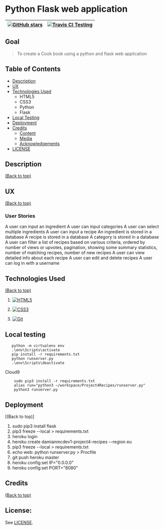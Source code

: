 # Python Flask web application

| <a href="https://github.com/DamianMcNulty/project4recipes/stargazers">     <img src="https://img.shields.io/github/stars/DamianMcNulty/project4recipes.svg?style=social" alt="GitHub stars"> </a> 	| [![Travis CI Testing](https://travis-ci.org/DamianMcNulty/project4recipes.svg?branch=master)](https://travis-ci.org/DamianMcNulty/project4recipes) 	|
|-----------------------------------------------------------------------------------------------------------------------------------------------------------------------------------------------	|------------------------------------------------------------------------------------------------------------------------------------------------	|

## Goal
>To create a Cook book using a python and flask web application

## Table of Contents
- [Description](#description)
- [UX](#ux)
- [Technologies Used](#technologies-used)
    - HTML5
    - CSS3
    - Python
    - Flask
- [Local Testing](#local-testing)
- [Deployment](#deployment)
- [Credits](#credits)
    - [Content](#content)
    - [Media](#media)
    - [Acknowledgements](#acknowledgements)
- [LICENSE](#license)

## Description
[(Back to top)](#table-of-contents)

## UX
[(Back to top)](#table-of-contents)

### User Stories

A user can input an ingredient
A user can input categories
A user can select multiple ingredients
A user can input a recipe
An ingredient is stored in a database
A recipe is stored in a database
A category is stored in a database
A user can filter a list of recipes based on various criteria, ordered by number of views or upvotes, pagination, showing some summary statistics, number of matching recipes, number of new recipes
A user can view detailed info about each recipe
A user can edit and delete recipes
A user can log in with a username

## Technologies Used
[(Back to top)](#table-of-contents)
1. [![HTML5](https://github.com/DamianMcNulty/my-first-website/blob/master/img/HTML5_logo_and_wordmark.svg)](https://en.wikipedia.org/wiki/HTML5) 

2. [![CSS3](https://github.com/DamianMcNulty/my-first-website/blob/master/img/CSS3_logo_and_wordmark.svg)](https://en.wikipedia.org/wiki/Cascading_Style_Sheets)  

3. [![Git](https://github.com/DamianMcNulty/my-first-website/blob/master/img/Git-logo.svg)](https://en.wikipedia.org/wiki/Git)  

## Local testing
```pip install virtualenv
   python -m virtualenv env
   .\env\Scripts\activate
   pip install -r requirements.txt
   python runserver.py
   .\env\Scripts\deactivate
```
Cloud9
```
    sudo pip3 install -r requirements.txt
    alias run="python3 ~/workspace/Project4Recipes/runserver.py"
    python3 runserver.py
```

## Deployment
[(Back to top)]
1. sudo pip3 install flask
2. pip3 freeze --local > requirements.txt
1. heroku login
2. heroku create damianmcdev1-project4-recipes --region eu
3. pip3 freeze --local > requirements.txt
4. echo web: python runserver.py > Procfile
5. git push heroku master
7. heroku config:set IP="0.0.0.0"
8. heroku config:set PORT="8080"

 
## Credits
[(Back to top)](#table-of-contents)

## License:

See [LICENSE](LICENSE).
